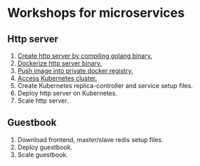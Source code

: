 # Workshops for microservices
## Http server
1. [Create http server by compiling golang binary.](http-server/hs1.md)
2. [Dockerize http server binary.](http-server/hs2.md)
3. [Push image into private docker registry.](http-server/hs3.md)
4. [Access Kubernetes cluster.](http-server/hs4.md)
5. Create Kubernetes replica-controller and service setup files.
6. Deploy http server on Kubernetes.
7. Scale http server.

## Guestbook
1. Download frontend, master/slave redis setup files.
2. Deploy guestbook.
3. Scale guestbook.
